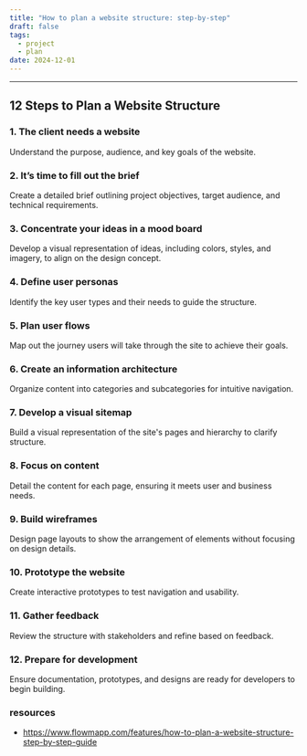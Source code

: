 ```yaml
---
title: "How to plan a website structure: step-by-step"
draft: false
tags:
  - project
  - plan
date: 2024-12-01
---
```

 
---
## 12 Steps to Plan a Website Structure

### 1. The client needs a website

Understand the purpose, audience, and key goals of the website.

### 2. It’s time to fill out the brief

Create a detailed brief outlining project objectives, target audience, and technical requirements.

### 3. Concentrate your ideas in a mood board

Develop a visual representation of ideas, including colors, styles, and imagery, to align on the design concept.

### 4. Define user personas

Identify the key user types and their needs to guide the structure.

### 5. Plan user flows

Map out the journey users will take through the site to achieve their goals.

### 6. Create an information architecture

Organize content into categories and subcategories for intuitive navigation.

### 7. Develop a visual sitemap

Build a visual representation of the site's pages and hierarchy to clarify structure.

### 8. Focus on content

Detail the content for each page, ensuring it meets user and business needs.

### 9. Build wireframes

Design page layouts to show the arrangement of elements without focusing on design details.

### 10. Prototype the website

Create interactive prototypes to test navigation and usability.

### 11. Gather feedback

Review the structure with stakeholders and refine based on feedback.

### 12. Prepare for development

Ensure documentation, prototypes, and designs are ready for developers to begin building.

### resources
* https://www.flowmapp.com/features/how-to-plan-a-website-structure-step-by-step-guide